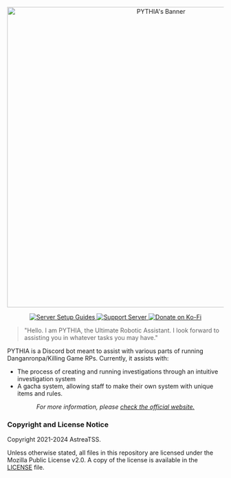 <p align="center">
  <img src="https://pythia.astrea.cc/assets/pythia_banner.jpg" alt="PYTHIA's Banner" width="700"/>
</p>

<p align="center">
  <a href="https://pythia.astrea.cc/setup">
    <img src="https://img.shields.io/badge/Server_Setup_Guides-Link-874bd1?style=for-the-badge&logo=bookstack&logoColor=874bd1" alt="Server Setup Guides">
  </a>
  <a href="https://discord.gg/NSdetwGjpK">
    <img src="https://img.shields.io/badge/Support%20Server-Link-%235865F2?style=for-the-badge&logo=discord" alt="Support Server">
  </a>
  <a href="https://ko-fi.com/astreatss">
    <img src="https://img.shields.io/badge/Donate_on_Ko--Fi-Link-DEDEDE?style=for-the-badge&logo=ko-fi&logoColor=DEDEDE" alt="Donate on Ko-Fi">
  </a>
</p>

> "Hello. I am PYTHIA, the Ultimate Robotic Assistant. I look forward to assisting you in whatever tasks you may have."

PYTHIA is a Discord bot meant to assist with various parts of running Danganronpa/Killing Game RPs. Currently, it assists with:
- The process of creating and running investigations through an intuitive investigation system
- A gacha system, allowing staff to make their own system with unique items and rules.

<p align="center">
  <i>For more information, please <a href="https://pythia.astrea.cc">check the official website.</a></i>
</p>

### Copyright and License Notice

Copyright 2021-2024 AstreaTSS.

Unless otherwise stated, all files in this repository are licensed under the Mozilla Public License v2.0. A copy of the license is available in the [LICENSE](LICENSE) file.
